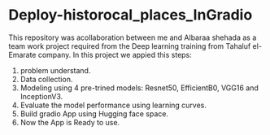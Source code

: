 # Deploy-historocal_places_InGradio

This repository was acollaboration between me and Albaraa shehada as a team work project required from the Deep learning training from Tahaluf el-Emarate company.
In this project we appied this steps:
1. problem understand.
2. Data collection.
3. Modeling using 4 pre-trined models: Resnet50, EfficientB0, VGG16 and InceptionV3.
4. Evaluate the model performance using learning curves.
5. Build gradio App using Hugging face space.
6. Now the App is Ready to use.
   
